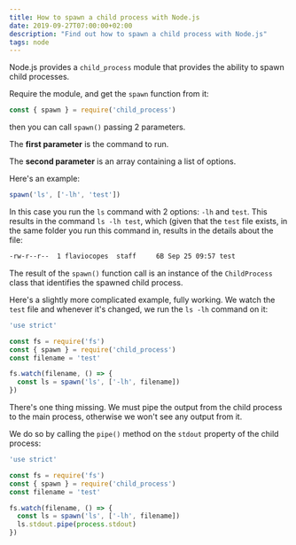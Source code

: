 ```yaml
---
title: How to spawn a child process with Node.js
date: 2019-09-27T07:00:00+02:00
description: "Find out how to spawn a child process with Node.js"
tags: node
---
```


Node.js provides a `child_process` module that provides the ability to spawn child processes.

Require the module, and get the `spawn` function from it:

```js
const { spawn } = require('child_process')
```

then you can call `spawn()` passing 2 parameters.

The **first parameter** is the command to run.

The **second parameter** is an array containing a list of options.

Here's an example:

```js
spawn('ls', ['-lh', 'test'])
```

In this case you run the `ls` command with 2 options: `-lh` and `test`. This results in the command `ls -lh test`, which (given that the `test` file exists, in the same folder you run this command in, results in the details about the file:

```sh
-rw-r--r--  1 flaviocopes  staff     6B Sep 25 09:57 test
```

The result of the `spawn()` function call is an instance of the `ChildProcess` class that identifies the spawned child process.

Here's a slightly more complicated example, fully working. We watch the `test` file and whenever it's changed, we run the `ls -lh` command on it:

```js
'use strict'

const fs = require('fs')
const { spawn } = require('child_process')
const filename = 'test'

fs.watch(filename, () => {
  const ls = spawn('ls', ['-lh', filename])
})
```

There's one thing missing. We must pipe the output from the child process to the main process, otherwise we won't see any output from it.

We do so by calling the `pipe()` method on the `stdout` property of the child process:

```js
'use strict'

const fs = require('fs')
const { spawn } = require('child_process')
const filename = 'test'

fs.watch(filename, () => {
  const ls = spawn('ls', ['-lh', filename])
  ls.stdout.pipe(process.stdout)
})
```
